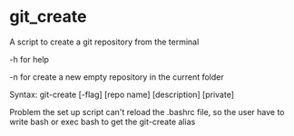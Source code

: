 # git_create
A script to create a git repository from the terminal

-h for help

-n for create a new empty repository in the current folder

Syntax: git-create [-flag] [repo name] [description] [private]

Problem the set up script can't reload the .bashrc file, so the user have to write bash or exec bash to get the git-create alias
